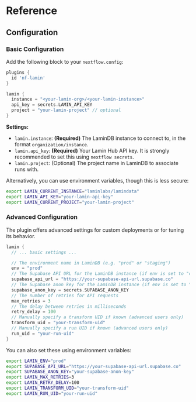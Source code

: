 # Reference

## Configuration

### Basic Configuration

Add the following block to your `nextflow.config`:

```groovy
plugins {
  id 'nf-lamin'
}

lamin {
  instance = "<your-lamin-org>/<your-lamin-instance>"
  api_key = secrets.LAMIN_API_KEY
  project = "your-lamin-project" // optional
}
```

**Settings:**

- `lamin.instance`: **(Required)** The LaminDB instance to connect to, in the format `organization/instance`.
- `lamin.api_key`: **(Required)** Your Lamin Hub API key. It is strongly recommended to set this using `nextflow secrets`.
- `lamin.project`: (Optional) The project name in LaminDB to associate runs with.

Alternatively, you can use environment variables, though this is less secure:

```bash
export LAMIN_CURRENT_INSTANCE="laminlabs/lamindata"
export LAMIN_API_KEY="your-lamin-api-key"
export LAMIN_CURRENT_PROJECT="your-lamin-project"
```

### Advanced Configuration

The plugin offers advanced settings for custom deployments or for tuning its behavior.

```groovy
lamin {
  // ... basic settings ...

  // The environment name in LaminDB (e.g. "prod" or "staging")
  env = "prod"
  // The Supabase API URL for the LaminDB instance (if env is set to "custom")
  supabase_api_url = "https://your-supabase-api-url.supabase.co"
  // The Supabase anon key for the LaminDB instance (if env is set to "custom")
  supabase_anon_key = secrets.SUPABASE_ANON_KEY
  // The number of retries for API requests
  max_retries = 3
  // The delay between retries in milliseconds
  retry_delay = 100
  // Manually specify a transform UID if known (advanced users only)
  transform_uid = "your-transform-uid"
  // Manually specify a run UID if known (advanced users only)
  run_uid = "your-run-uid"
}
```

You can also set these using environment variables:

```bash
export LAMIN_ENV="prod"
export SUPABASE_API_URL="https://your-supabase-api-url.supabase.co"
export SUPABASE_ANON_KEY="your-supabase-anon-key"
export LAMIN_MAX_RETRIES=3
export LAMIN_RETRY_DELAY=100
export LAMIN_TRANSFORM_UID="your-transform-uid"
export LAMIN_RUN_UID="your-run-uid"
```
